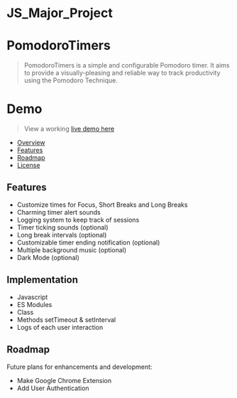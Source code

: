 # JS_Major_Project

# PomodoroTimers

> PomodoroTimers is a simple and configurable Pomodoro timer. It aims to provide a visually-pleasing and reliable way to track productivity using the Pomodoro Technique.


# Demo
> View a working [live demo here](https://pomodorotimerbyak.netlify.app/)

- [Overview](#overview)
- [Features](#features)
- [Roadmap](#roadmap)
- [License](#license)


## Features
- Customize times for Focus, Short Breaks and Long Breaks
- Charming timer alert sounds
- Logging system to keep track of sessions
- Timer ticking sounds (optional)
- Long break intervals (optional)
- Customizable timer ending notification (optional)
- Multiple background music (optional)
- Dark Mode (optional)


## Implementation

* Javascript
* ES Modules
* Class
* Methods setTimeout & setInterval 
* Logs of each user interaction


## Roadmap
Future plans for enhancements and development:
- Make Google Chrome Extension
- Add User Authentication